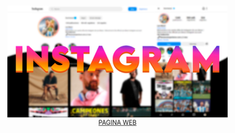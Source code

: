 <a href="google.com">
  <img src="banner.jpg">
</a>
<div align="center"> 
  <a href="google.com">PAGINA WEB</a>
</div>
